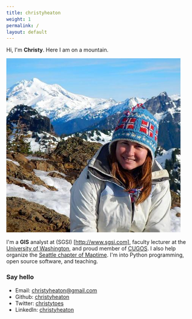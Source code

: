 ```yaml
---
title: christyheaton
weight: 1
permalink: /
layout: default
---
```


Hi, I'm **Christy**. Here I am on a mountain.

![christy](/images/Heaton.jpg)

I'm a **GIS** analyst at (SGSI) [http://www.sgsi.com], faculty lecturer at the [University of Washington](http://www.gisonline.uw.edu/), and proud member of [CUGOS](cugos.org). I also help organize the [Seattle chapter of Maptime](http://maptimesea.github.io/). I'm into Python programming, open source software, and teaching.

### Say hello

* Email: [christyheaton@gmail.com](mailto:christyheaton@gmail.com)
* Github: [christyheaton](http://github.com/christyheaton)
* Twitter: [christytoes](http://twitter.com/christytoes)
* LinkedIn: [christyheaton](https://www.linkedin.com/in/christyheaton)
